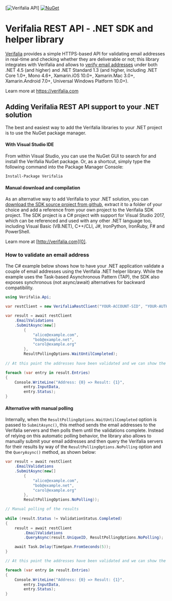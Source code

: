 [![Verifalia API](https://img.shields.io/badge/Verifalia%20API-v1.4-green)]
[![NuGet](https://img.shields.io/nuget/v/Verifalia.svg)](https://www.nuget.org/packages/Verifalia)

Verifalia REST API - .NET SDK and helper library
================================================

[Verifalia][0] provides a simple HTTPS-based API for validating email addresses in real-time and checking whether they are deliverable or not; this library integrates with Verifalia and allows to [verify email addresses][0] under both .NET 4.5 (and higher) and .NET Standard 1.3 (and higher, including .NET Core 1.0+, Mono 4.6+, Xamarin.iOS 10.0+, Xamarin.Mac 3.0+, Xamarin.Android 7.0+, Universal Windows Platform 10.0+).

Learn more at https://verifalia.com

## Adding Verifalia REST API support to your .NET solution ##

The best and easiest way to add the Verifalia libraries to your .NET project is to use the NuGet package manager.

#### With Visual Studio IDE

From within Visual Studio, you can use the NuGet GUI to search for and install the Verifalia NuGet package. Or, as a shortcut, simply type the following command into the Package Manager Console:

    Install-Package Verifalia

#### Manual download and compilation
	
As an alternative way to add Verifalia to your .NET solution, you can [download the SDK source project from github][1], extract it to a folder of your choice and add a reference from your own project to the Verifalia SDK project. The SDK project is a C# project with support for Visual Studio 2017, which can be referenced and used with any other .NET language too, including Visual Basic (VB.NET), C++/CLI, J#, IronPython, IronRuby, F# and PowerShell.

Learn more at [http://verifalia.com][0].

### How to validate an email address ###

The C# example below shows how to have your .NET application validate a couple of email addresses using the Verifalia .NET helper library. While the example uses the Task-based
Asynchronous Pattern (TAP), the SDK also exposes synchronous (not async/await) alternatives for backward compatibility.

```c#
using Verifalia.Api;

var restClient = new VerifaliaRestClient("YOUR-ACCOUNT-SID", "YOUR-AUTH-TOKEN");

var result = await restClient
	.EmailValidations
	.SubmitAsync(new[]
		{
			"alice@example.com",
			"bob@example.net",
			"carol@example.org"
		},
		ResultPollingOptions.WaitUntilCompleted);
	
// At this point the addresses have been validated and we can show the results

foreach (var entry in result.Entries)
{
	Console.WriteLine("Address: {0} => Result: {1}",
		entry.InputData,
		entry.Status);
}
```

#### Alternative with manual polling ####

Internally, when the `ResultPollingOptions.WaitUntilCompleted` option is passed to `SubmitAsync()`, this method sends the email addresses to the
Verifalia servers and then polls them until the validations complete.
Instead of relying on this automatic polling behavior, the library also allows to manually submit your email addresses and then query the Verifalia
servers for their results by way of the `ResultPollingOptions.NoPolling` option and the `QueryAsync()` method, as shown below:

```c#
var result = await restClient
	.EmailValidations
	.SubmitAsync(new[]
		{
			"alice@example.com",
			"bob@example.net",
			"carol@example.org"
		},
		ResultPollingOptions.NoPolling));

// Manual polling of the results
		
while (result.Status != ValidationStatus.Completed)
{
	result = await restClient
		.EmailValidations
		.QueryAsync(result.UniqueID, ResultPollingOptions.NoPolling);

	await Task.Delay(TimeSpan.FromSeconds(5));
}

// At this point the addresses have been validated and we can show the results

foreach (var entry in result.Entries)
{
	Console.WriteLine("Address: {0} => Result: {1}",
		entry.InputData,
		entry.Status);
}
```

[0]: https://verifalia.com
[1]: https://github.com/verifalia/verifalia-csharp-sdk/archive/master.zip